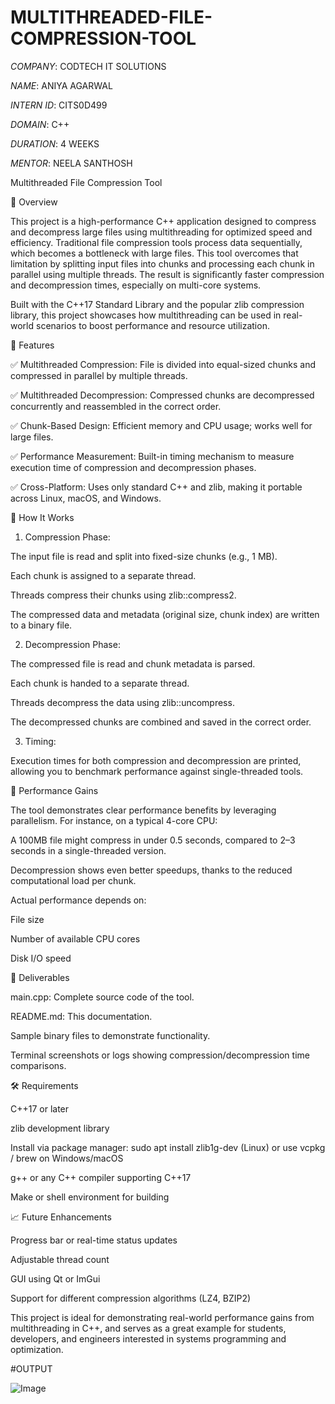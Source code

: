 # MULTITHREADED-FILE-COMPRESSION-TOOL

*COMPANY*: CODTECH IT SOLUTIONS

*NAME*: ANIYA AGARWAL

*INTERN ID*: CITS0D499

*DOMAIN*: C++

*DURATION*: 4 WEEKS

*MENTOR*: NEELA SANTHOSH

Multithreaded File Compression Tool

📌 Overview

This project is a high-performance C++ application designed to compress and decompress large files using multithreading for optimized speed and efficiency. Traditional file compression tools process data sequentially, which becomes a bottleneck with large files. This tool overcomes that limitation by splitting input files into chunks and processing each chunk in parallel using multiple threads. The result is significantly faster compression and decompression times, especially on multi-core systems.

Built with the C++17 Standard Library and the popular zlib compression library, this project showcases how multithreading can be used in real-world scenarios to boost performance and resource utilization.

🚀 Features

✅ Multithreaded Compression: File is divided into equal-sized chunks and compressed in parallel by multiple threads.

✅ Multithreaded Decompression: Compressed chunks are decompressed concurrently and reassembled in the correct order.

✅ Chunk-Based Design: Efficient memory and CPU usage; works well for large files.

✅ Performance Measurement: Built-in timing mechanism to measure execution time of compression and decompression phases.

✅ Cross-Platform: Uses only standard C++ and zlib, making it portable across Linux, macOS, and Windows.

🧠 How It Works

1. Compression Phase:

The input file is read and split into fixed-size chunks (e.g., 1 MB).

Each chunk is assigned to a separate thread.

Threads compress their chunks using zlib::compress2.

The compressed data and metadata (original size, chunk index) are written to a binary file.

2. Decompression Phase:

The compressed file is read and chunk metadata is parsed.

Each chunk is handed to a separate thread.

Threads decompress the data using zlib::uncompress.

The decompressed chunks are combined and saved in the correct order.

3. Timing:

Execution times for both compression and decompression are printed, allowing you to benchmark performance against single-threaded tools.

🧪 Performance Gains

The tool demonstrates clear performance benefits by leveraging parallelism. For instance, on a typical 4-core CPU:

A 100MB file might compress in under 0.5 seconds, compared to 2–3 seconds in a single-threaded version.

Decompression shows even better speedups, thanks to the reduced computational load per chunk.


Actual performance depends on:

File size

Number of available CPU cores

Disk I/O speed

📂 Deliverables

main.cpp: Complete source code of the tool.

README.md: This documentation.

Sample binary files to demonstrate functionality.

Terminal screenshots or logs showing compression/decompression time comparisons.

🛠 Requirements

C++17 or later

zlib development library

Install via package manager:
sudo apt install zlib1g-dev (Linux)
or use vcpkg / brew on Windows/macOS

g++ or any C++ compiler supporting C++17

Make or shell environment for building

📈 Future Enhancements

Progress bar or real-time status updates

Adjustable thread count

GUI using Qt or ImGui

Support for different compression algorithms (LZ4, BZIP2)

This project is ideal for demonstrating real-world performance gains from multithreading in C++, and serves as a great example for students, developers, and engineers interested in systems programming and optimization.

#OUTPUT

![Image](https://github.com/user-attachments/assets/f3b05852-9295-45ab-b880-678a4c4f0e16)
